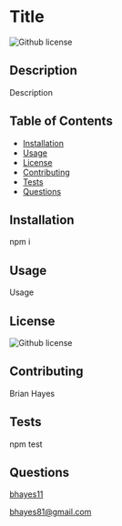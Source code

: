 # Title

![Github license](https://img.shields.io/badge/license-MIT-blue.svg)

## Description

Description

## Table of Contents
- [Installation](#Installation)
- [Usage](#Usage)
- [License](#License)
- [Contributing](#Contributing)
- [Tests](#Tests)
- [Questions](#Questions)

## Installation

npm i

## Usage

Usage

## License
![Github license](https://img.shields.io/badge/license-MIT-blue.svg)


## Contributing

Brian Hayes

## Tests

npm test

## Questions

 [bhayes11](https:/github.com/bhayes11/)


bhayes81@gmail.com

